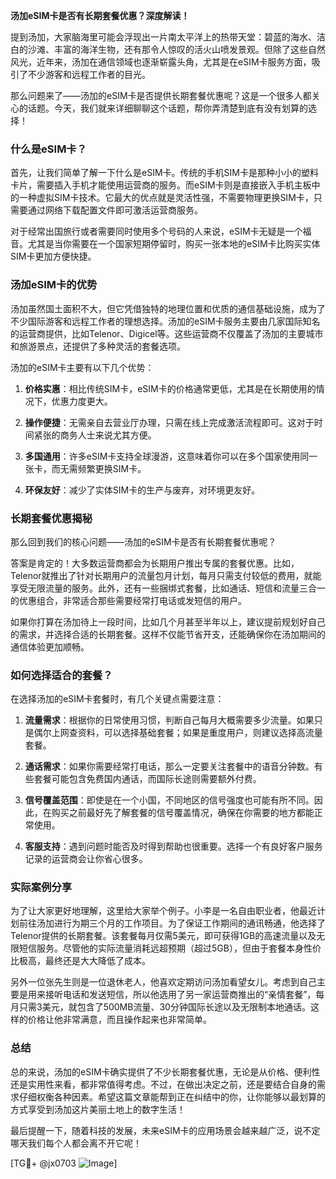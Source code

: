 **汤加eSIM卡是否有长期套餐优惠？深度解读！**

提到汤加，大家脑海里可能会浮现出一片南太平洋上的热带天堂：碧蓝的海水、洁白的沙滩、丰富的海洋生物，还有那令人惊叹的活火山喷发景观。但除了这些自然风光，近年来，汤加在通信领域也逐渐崭露头角，尤其是在eSIM卡服务方面，吸引了不少游客和远程工作者的目光。

那么问题来了——汤加的eSIM卡是否提供长期套餐优惠呢？这是一个很多人都关心的话题。今天，我们就来详细聊聊这个话题，帮你弄清楚到底有没有划算的选择！

### 什么是eSIM卡？

首先，让我们简单了解一下什么是eSIM卡。传统的手机SIM卡是那种小小的塑料卡片，需要插入手机才能使用运营商的服务。而eSIM卡则是直接嵌入手机主板中的一种虚拟SIM卡技术。它最大的优点就是灵活性强，不需要物理更换SIM卡，只需要通过网络下载配置文件即可激活运营商服务。

对于经常出国旅行或者需要同时使用多个号码的人来说，eSIM卡无疑是一个福音。尤其是当你需要在一个国家短期停留时，购买一张本地的eSIM卡比购买实体SIM卡更加方便快捷。

### 汤加eSIM卡的优势

汤加虽然国土面积不大，但它凭借独特的地理位置和优质的通信基础设施，成为了不少国际游客和远程工作者的理想选择。汤加的eSIM卡服务主要由几家国际知名的运营商提供，比如Telenor、Digicel等。这些运营商不仅覆盖了汤加的主要城市和旅游景点，还提供了多种灵活的套餐选项。

汤加的eSIM卡主要有以下几个优势：

1. **价格实惠**：相比传统SIM卡，eSIM卡的价格通常更低，尤其是在长期使用的情况下，优惠力度更大。
   
2. **操作便捷**：无需亲自去营业厅办理，只需在线上完成激活流程即可。这对于时间紧张的商务人士来说尤其方便。

3. **多国通用**：许多eSIM卡支持全球漫游，这意味着你可以在多个国家使用同一张卡，而无需频繁更换SIM卡。

4. **环保友好**：减少了实体SIM卡的生产与废弃，对环境更友好。

### 长期套餐优惠揭秘

那么回到我们的核心问题——汤加的eSIM卡是否有长期套餐优惠呢？

答案是肯定的！大多数运营商都会为长期用户推出专属的套餐优惠。比如，Telenor就推出了针对长期用户的流量包月计划，每月只需支付较低的费用，就能享受无限流量的服务。此外，还有一些捆绑式套餐，比如通话、短信和流量三合一的优惠组合，非常适合那些需要经常打电话或发短信的用户。

如果你打算在汤加待上一段时间，比如几个月甚至半年以上，建议提前规划好自己的需求，并选择合适的长期套餐。这样不仅能节省开支，还能确保你在汤加期间的通信体验更加顺畅。

### 如何选择适合的套餐？

在选择汤加的eSIM卡套餐时，有几个关键点需要注意：

1. **流量需求**：根据你的日常使用习惯，判断自己每月大概需要多少流量。如果只是偶尔上网查资料，可以选择基础套餐；如果是重度用户，则建议选择高流量套餐。

2. **通话需求**：如果你需要经常打电话，那么一定要关注套餐中的语音分钟数。有些套餐可能包含免费国内通话，而国际长途则需要额外付费。

3. **信号覆盖范围**：即使是在一个小国，不同地区的信号强度也可能有所不同。因此，在购买之前最好先了解套餐的信号覆盖情况，确保在你需要的地方都能正常使用。

4. **客服支持**：遇到问题时能否及时得到帮助也很重要。选择一个有良好客户服务记录的运营商会让你省心很多。

### 实际案例分享

为了让大家更好地理解，这里给大家举个例子。小李是一名自由职业者，他最近计划前往汤加进行为期三个月的工作项目。为了保证工作期间的通讯畅通，他选择了Telenor提供的长期套餐。该套餐每月仅需5美元，即可获得1GB的高速流量以及无限短信服务。尽管他的实际流量消耗远超预期（超过5GB），但由于套餐本身性价比极高，最终还是大大降低了成本。

另外一位张先生则是一位退休老人，他喜欢定期访问汤加看望女儿。考虑到自己主要是用来接听电话和发送短信，所以他选用了另一家运营商推出的“亲情套餐”，每月只需3美元，就包含了500MB流量、30分钟国际长途以及无限制本地通话。这样的价格让他非常满意，而且操作起来也非常简单。

### 总结

总的来说，汤加的eSIM卡确实提供了不少长期套餐优惠，无论是从价格、便利性还是实用性来看，都非常值得考虑。不过，在做出决定之前，还是要结合自身的需求仔细权衡各种因素。希望这篇文章能帮到正在纠结中的你，让你能够以最划算的方式享受到汤加这片美丽土地上的数字生活！

最后提醒一下，随着科技的发展，未来eSIM卡的应用场景会越来越广泛，说不定哪天我们每个人都会离不开它呢！

[TG💪+ @jx0703 ![Image](https://github.com/user-attachments/assets/dbca1d08-cadb-493c-b0ec-ad6f7a83f270)]